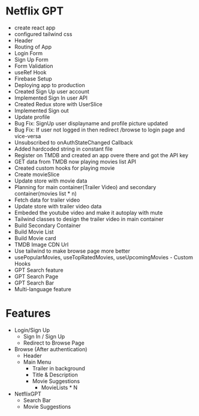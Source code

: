 # Netflix GPT

- create react app
- configured tailwind css
- Header
- Routing of App
- Login Form
- Sign Up Form
- Form Validation
- useRef Hook
- Firebase Setup
- Deploying app to production
- Created Sign Up user account
- Implemented Sign In user API
- Created Redux store with UserSlice
- Implemented Sign out
- Update profile
- Bug Fix: SignUp user displayname and profile picture updated
- Bug Fix: If user not logged in then redirect /browse to login page and vice-versa
- Unsubscribed to onAuthStateChanged Callback
- Added hardcoded string in constant file
- Register on TMDB and created an app overe there and got the API key
- GET data from TMDB now playing movies list API
- Created custom hooks for playing movie
- Create movieSlice
- Update store with movie data
- Planning for main container(Trailer Video) and secondary container(movies list * n)
- Fetch data for trailer video
- Update store with trailer video data
- Embeded the youtube video and make it autoplay with mute
- Tailwind classes to design the trailer video in main container
- Build Secondary Container
- Build Movie List
- Build Movie card
- TMDB Image CDN Url
- Use tailwind to make browse page more better
- usePopularMovies, useTopRatedMovies, useUpcomingMovies - Custom Hooks
- GPT Search feature
- GPT Search Page
- GPT Search Bar
- Multi-language feature


# Features
 - Login/Sign Up
    - Sign In / Sign Up
    - Redirect to Browse Page
 - Browse (After authentication)
    - Header
    - Main Menu
        - Trailer in background
        - Title & Description
        - Movie Suggestions
            - MovieLists * N
 - NetflixGPT
    - Search Bar
    - Movie Suggestions
